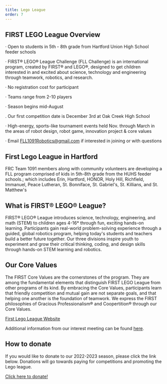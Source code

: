 ```yaml
---
title: Lego League
order: 7
---
```

## FIRST LEGO League Overview
· Open to students in 5th - 8th grade from Hartford Union High School feeder schools

· FIRST® LEGO® League Challenge (FLL Challenge) is an international program, created by FIRST® and LEGO®, designed to get children interested in and excited about science, technology and engineering through teamwork, robotics, and research.

· No registration cost for participant

· Teams range from 2-10 players

· Season begins mid-August

. Our first competition date is December 3rd at Oak Creek High School

· High-energy, sports-like tournament events held Nov. through March in the areas of robot design, robot game, innovation project & core values

· Email [FLL1091Robotics@gmail.com](mailto:FLL1091Robotics@gmail.com) if interested in joining or with questions

## First Lego League in Hartford
FRC Team 1091 members along with community volunteers are developing a FLL program comprised of kids
in 5th-8th grade from the HUHS feeder schools.; which includes Erin, Hartford, HONOR, Holy Hill, 
Richfield, Immanuel, Peace Lutheran, St. Bonniface, St. Gabriel's, St. Killians, and St. Matthew's

## What is FIRST® LEGO® League?
FIRST® LEGO® League introduces science, technology, engineering, and math (STEM) to children ages 4-16* 
through fun, exciting hands-on learning. Participants gain real-world problem-solving experience through a 
guided, global robotics program, helping today's students and teachers build a better future together. 
Our three divisions inspire youth to experiment and grow their critical thinking, coding, and design skills 
through hands-on STEM learning and robotics.

## Our Core Values
The FIRST Core Values are the cornerstones of the program. They are among the fundamental elements that 
distinguish FIRST LEGO League from other programs of its kind. By embracing the Core Values, participants 
learn that friendly competition and mutual gain are not separate goals, and that helping one another is the 
foundation of teamwork. We express the FIRST philosophies of Gracious Professionalism® and Coopertition® 
through our Core Values.

[First Lego League Website](https://www.firstlegoleague.org/)

Additional information from our interest meeting can be found [here](files/FLLinfomeeting.pdf).

## How to donate
If you would like to donate to our 2022-2023 season, please click the link below. Donations will go towards paying for competitions and promoting the Lego league.

[Click here to donate!](https://account.venmo.com/u/Oriole-Ascent-FLL1091)

